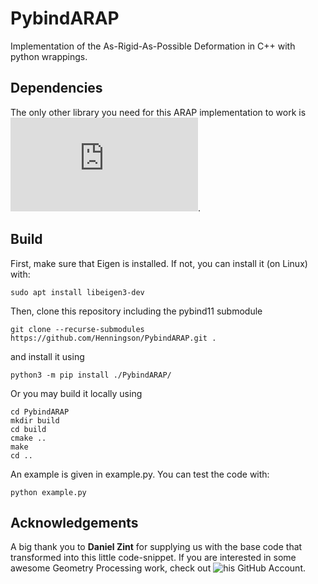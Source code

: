 # PybindARAP
Implementation of the As-Rigid-As-Possible Deformation in C++ with python wrappings.

## Dependencies
The only other library you need for this ARAP implementation to work is ![Eigen](https://eigen.tuxfamily.org/index.php?title=Main_Page). 

## Build
First, make sure that Eigen is installed. If not, you can install it (on Linux) with:
```
sudo apt install libeigen3-dev
```
Then, clone this repository including the pybind11 submodule
```
git clone --recurse-submodules https://github.com/Henningson/PybindARAP.git .
```
and install it using
```
python3 -m pip install ./PybindARAP/
```
Or you may build it locally using
```
cd PybindARAP
mkdir build
cd build
cmake ..
make
cd ..
```
An example is given in example.py. You can test the code with:
```
python example.py
```

## Acknowledgements
A big thank you to **Daniel Zint** for supplying us with the base code that transformed into this little code-snippet.
If you are interested in some awesome Geometry Processing work, check out ![his GitHub Account](https://github.com/DanielZint).
